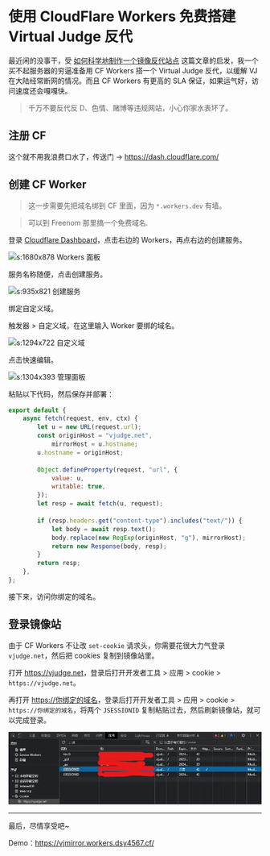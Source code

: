 # 使用 CloudFlare Workers 免费搭建 Virtual Judge 反代

最近闲的没事干，受 [如何科学地制作一个镜像反代站点](https://blog.immccn123.xyz/archives/362) 这篇文章的启发，我一个买不起服务器的穷逼准备用 CF Workers 搭一个 Virtual Judge 反代，以缓解 VJ 在大陆经常断网的情况。而且 CF Workers 有更高的 SLA 保证，如果运气好，访问速度还会嘎嘎快。

<!-- more -->

> 千万不要反代<spoiler>反 D、色情、赌博等</spoiler>违规网站，小心你家水表坏了。

## 注册 CF

这个就不用我浪费口水了，传送门 -> <https://dash.cloudflare.com/>

## 创建 CF Worker

> 这一步需要先把域名绑到 CF 里面，因为 `*.workers.dev` 有墙。

> 可以到 Freenom 那里搞一个免费域名.

登录 [Cloudflare Dashboard](https://dash.cloudflare.com/)，点击右边的 Workers，再点右边的创建服务。

![s:1680x878 Workers 面板](https://dsy4567.cf/blog/cf-workers-ip/img/workers.webp)

服务名称随便，点击创建服务。

![s:935x821 创建服务](https://dsy4567.cf/blog/cf-workers-ip/img/%E5%88%9B%E5%BB%BA%E6%9C%8D%E5%8A%A1.webp)

绑定自定义域。

触发器 > 自定义域，在这里输入 Worker 要绑的域名。

![s:1294x722 自定义域](https://dsy4567.cf/blog/cf-workers-ip/img/%E8%87%AA%E5%AE%9A%E4%B9%89%E5%9F%9F.webp)

点击快速编辑。

![s:1304x393 管理面板](https://dsy4567.cf/blog/cf-workers-ip/img/%E7%AE%A1%E7%90%86%E9%9D%A2%E6%9D%BF.webp)

粘贴以下代码，然后保存并部署：

```js
export default {
	async fetch(request, env, ctx) {
		let u = new URL(request.url);
		const originHost = "vjudge.net",
			mirrorHost = u.hostname;
		u.hostname = originHost;

		Object.defineProperty(request, "url", {
			value: u,
			writable: true,
		});
		let resp = await fetch(u, request);

		if (resp.headers.get("content-type").includes("text/")) {
			let body = await resp.text();
			body.replace(new RegExp(originHost, "g"), mirrorHost);
			return new Response(body, resp);
		}
		return resp;
	},
};
```

接下来，访问你绑定的域名。

## 登录镜像站

由于 CF Workers 不让改 `set-cookie` 请求头，你需要花很大力气登录 `vjudge.net`，然后把 cookies 复制到镜像站里。

打开 <https://vjudge.net>，登录后打开开发者工具 > 应用 > cookie > `https://vjudge.net`。

再打开 <https://你绑定的域名>，登录后打开开发者工具 > 应用 > cookie > `https://你绑定的域名`，将两个 `JSESSIONID` 复制粘贴过去，然后刷新镜像站，就可以完成登录。

![s:997x285 开发者工具](/blog/cf-vjmirror/img/devtools.webp)

---

最后，尽情享受吧~

Demo：<https://vjmirror.workers.dsy4567.cf/>
